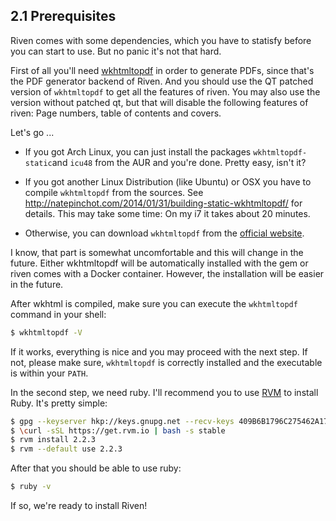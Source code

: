 ## 2.1 Prerequisites

Riven comes with some dependencies, which you have to statisfy before you can start to use. But no panic it's not that
hard.

First of all you'll need [wkhtmltopdf](https://github.com/wkhtmltopdf/wkhtmltopdf/) in order to generate PDFs, since
that's the PDF generator backend of Riven. And you should use the QT patched version of `wkhtmltopdf` to get all the
features of riven. You may also use the version without patched qt, but that will disable the following features of
riven: Page numbers, table of contents and covers.

Let's go ...

- If you got Arch Linux, you can just install the packages `wkhtmltopdf-static`and `icu48` from the AUR and you're done.
  Pretty easy, isn't it?

- If you got another Linux Distribution (like Ubuntu) or OSX you have to compile `wkhtmltopdf` from the sources. See
  http://natepinchot.com/2014/01/31/building-static-wkhtmltopdf/ for details. This may take some time: On my i7 it takes
  about 20 minutes.

- Otherwise, you can download `wkhtmltopdf` from the [official website](http://wkhtmltopdf.org/downloads.html).

I know, that part is somewhat uncomfortable and this will change in the future. Either wkhtmltopdf will be automatically
installed with the gem or riven comes with a Docker container. However, the installation will be easier in the future.

After wkhtml is compiled, make sure you can execute the `wkhtmltopdf` command in your shell:

```bash
$ wkhtmltopdf -V
```

If it works, everything is nice and you may proceed with the next step. If not, please make sure, `wkhtmltopdf` is
correctly installed and the executable is within your `PATH`.

In the second step, we need ruby. I'll recommend you to use [RVM](https://rvm.io) to install Ruby. It's pretty simple:

```bash
$ gpg --keyserver hkp://keys.gnupg.net --recv-keys 409B6B1796C275462A1703113804BB82D39DC0E3
$ \curl -sSL https://get.rvm.io | bash -s stable
$ rvm install 2.2.3
$ rvm --default use 2.2.3
```

After that you should be able to use ruby:

```bash
$ ruby -v
```

If so, we're ready to install Riven!
